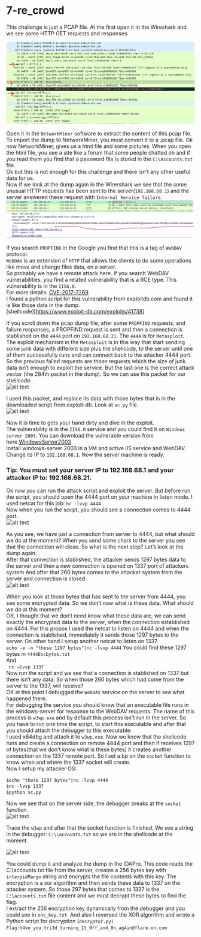 # 7-re_crowd  
This challenge is just a PCAP file. At the first open it in the Wireshark and we see some HTTP GET requests and responses.  
  
  
![alt text](https://github.com/aleeamini/Flareon7-2020/blob/main/7/httpreq.png)  

Open it in the ```NetworkMiner``` software to extract the content of this pcap file. To import the dump to NetworkMiner, you must convert it to a .pcap file. Ok now NetworkMiner, gives us a html file and some pictures. When you open the html file, you see a site like a forum that some people chatted on and if you read them you find that a password file is stored in the ```C:\Accounts.txt``` file.  
Ok but this is not enough for this challenge and there isn’t any other useful data for us.  
Now if we look at the dump again in the Wirershark we see that the some unusual HTTP requests has been sent to the server(```192.168.68.1```) and the server answered these request with ```Internal Service failure```.  
![alt text](https://github.com/aleeamini/Flareon7-2020/blob/main/7/http_susp.png)  

If you search ```PROPFIND``` in the Google you find that this is a tag of ```WebDAV``` protocol.  
```WebDAV``` is an extension of ```HTTP``` that allows the clients to do some operations like move and change files data, on a server.  
So probably we have a remote attack here. If you search WebDAV vulnerabilities, you find a related vulnerability that is a RCE type. This vulnerability is in the ```IIS6.0```.   
For more details: [CVE-2017-7269](https://www.trendmicro.com/en_us/research/17/c/iis-6-0-vulnerability-leads-code-execution.html)    
I found a python script for this vulnerability from exploitdb.com and found it is like those data in the dump.  
[shellcode][https://www.exploit-db.com/exploits/41738]  

If you scroll down the pcap dump file, after some ```PROPFIND``` requests, and failure responses, a PROPFIND request is sent and then a connection is stablished on the ```4444``` port on ```192.168.68.21```.  The ```4444``` is for ```Metasploit```.  
The exploit mechanism in the ```Metasploit``` is in this way that start sending some junk data with different size plus the shellcode, to the server until one of them successfully runs and can connect back to the attacker 4444 port. So the previous failed requests are those requests which the size of junk data isn’t enough to exploit the service. But the last one is the correct attack vector (the 284th packet in the dump). So we can use this packet for our shellcode.  
![alt text](https://github.com/aleeamini/Flareon7-2020/blob/main/7/stablished.png)  

I used this packet, and replace its data with those bytes that is in the downloaded script from exploit-db. Look at ```sc.py``` file.  
![alt text](https://github.com/aleeamini/Flareon7-2020/blob/main/7/replace_.png)  
   
Now it is time to gets your hand dirty and dive in the exploit.  
The vulnerability is in the ```IIS6.0``` service and you could find it on ```Windows server 2003```.  You can download the vulnerable version from here.[WindowsServer2003](https://ia601008.us.archive.org/22/items/WINSRV2003_R2EE/Windows_2003_Server.iso)  
Install windows-server 2003 in a VM and active IIS service and WebDAV. Change its IP to ```192.168.68.1```. Now the server machine is ready.  
### Tip: You must set your server IP to 192.168.68.1 and your attacker IP to: 192.168.68.21.   
Ok now you can run the attack script and exploit the server. But before run the script, you should open the 4444 port on your machine in listen mode. I used netcat for this job:
```nc -lvvp 4444```  
Now when you run the script, you should see a connection comes to 4444 port.  
![alt text](https://github.com/aleeamini/Flareon7-2020/blob/main/7/runsh.png)  

As you see, we have just a connection from server to 4444, but what should we do at the moment? When you send some chars to the server you see that the connection will close. So what is the next step? Let’s look at the dump again:  
After that connection is stablished, the attacker sends 1297 bytes data to the server and then a new connection is opened on 1337 port of attackers system And after that 260 bytes comes to the attacker system from the server and connection is closed.  
![alt text](https://github.com/aleeamini/Flareon7-2020/blob/main/7/1337.png)  

When you look at those bytes that has sent to the server from 4444, you see some encrypted data. So we don’t now what is these data. What should we do at this moment?  
OK, I thought that we don’t need know what these data are, we can send exactly the encrypted data to the server, when the connection established on 4444. For this propos I used the netcat to listen on 4444 and when the connection is stablished, immediately it sends those 1297 bytes to the server. On other hand I setup another netcat to listen on 1337.  
```echo -e -n "those 1297 bytes"|nc -lvvp 4444```
You could find these 1297 bytes in ```4444Encbytes.txt```  
And  
``` nc –lvvp 1337```  
Now run the script and we see that a connection is stablished on 1337 but there isn’t any data. So when those 260 bytes which had come from the server to the 1337, will receive?  
OK at this point I debugged the ```WebDAV``` service on the server to see what happened there.  
For debugging the service you should know that an executable file runs in the windows-server for response to the WebDAV requests. The name of this process is ```w3wp.exe``` and by default this process isn't run in the server. So you have to run one time the script, to start this executable and after that you should attach the debugger to this executable.  
I used x64dbg and attach it to ```w3wp.exe```. Now we know that the shellcode runs and create a connection on remote 4444 port and then if receives 1297 of bytes(that we don't know what is these bytes) it creates another connection on the 1337 remote port. So I set a bp on the ```socket``` function to know when and where the 1337 socket will create.  
Now I setup my attacker OS:  
``` 
$echo "those 1297 bytes"|nc -lvvp 4444
$nc -lvvp 1337
$python sc.py
```  

Now we see that on the server side, the debugger breaks at the ```socket``` function.  
![alt text](https://github.com/aleeamini/Flareon7-2020/blob/main/7/socketfunc.png)  

Trace the ```w3wp``` and after that the socket function is finished, We see a string in the debugger: ```C:\\accounts.txt``` so we are in the shellcode at the moment.  
  
![alt text](https://github.com/aleeamini/Flareon7-2020/blob/main/7/accounts.png)  
  
You could dump it and analyze the dump in the IDAPro. This code reads the C:\accounts.txt file from the server, creates a 256 bytes key with ```interpidMango``` string and encrypts the file contents with this key. The encryption is a xor algorithm and then sends these data to 1337 on the attacker system. So those 297 bytes that comes to 1337 is the ```C:\accounts.txt``` file content and we must decrypt these bytes to find the flag.  
I extract the 256 encryption key dynamically from the debugger and you could see in ```enc_key.txt```. And also I reversed the XOR algorithm and wrote a Python script for decryption (```decryptor.py)```  
```Flag:h4ve_you_tri3d_turning_1t_0ff_and_0n_ag4in@flare-on.com```
